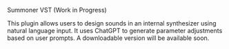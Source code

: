 Summoner VST (Work in Progress)

This plugin allows users to design sounds in an internal synthesizer using natural language input. It uses ChatGPT to generate parameter adjustments based on user prompts.
A downloadable version will be available soon.
